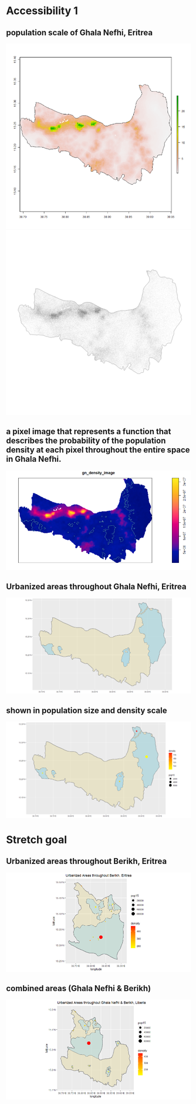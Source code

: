 # Accessibility 1
## population scale of Ghala Nefhi, Eritrea
![](gn_pop15.png)
![](gn_ppp.png)
## a pixel image that represents a function that describes the probability of the population density at each pixel throughout the entire space in Ghala Nefhi.
![](SLDFS.png)
## Urbanized areas throughout Ghala Nefhi, Eritrea
![](urban_area.png)
## shown in population size and density scale
![](p5final.png)
# Stretch goal
## Urbanized areas throughout Berikh, Eritrea
![](Berikh.png)
## combined areas (Ghala Nefhi & Berikh)
![](p5s1.png)
